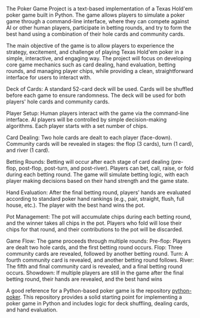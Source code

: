 The Poker Game Project is a text-based implementation of a Texas Hold'em poker game built in Python. The game allows players to simulate a poker game through a command-line interface, where they can compete against AI or other human players, participate in betting rounds, and try to form the best hand using a combination of their hole cards and community cards.

The main objective of the game is to allow players to experience the strategy, excitement, and challenge of playing Texas Hold'em poker in a simple, interactive, and engaging way. The project will focus on developing core game mechanics such as card dealing, hand evaluation, betting rounds, and managing player chips, while providing a clean, straightforward interface for users to interact with.

Deck of Cards:
A standard 52-card deck will be used.
Cards will be shuffled before each game to ensure randomness.
The deck will be used for both players' hole cards and community cards.

Player Setup:
Human players interact with the game via the command-line interface.
AI players will be controlled by simple decision-making algorithms.
Each player starts with a set number of chips.

Card Dealing:
Two hole cards are dealt to each player (face-down).
Community cards will be revealed in stages: the flop (3 cards), turn (1 card), and river (1 card).

Betting Rounds:
Betting will occur after each stage of card dealing (pre-flop, post-flop, post-turn, and post-river).
Players can bet, call, raise, or fold during each betting round.
The game will simulate betting logic, with each player making decisions based on their hand strength and the game state.

Hand Evaluation:
After the final betting round, players’ hands are evaluated according to standard poker hand rankings (e.g., pair, straight, flush, full house, etc.).
The player with the best hand wins the pot.

Pot Management:
The pot will accumulate chips during each betting round, and the winner takes all chips in the pot.
Players who fold will lose their chips for that round, and their contributions to the pot will be discarded.

Game Flow:
The game proceeds through multiple rounds:
Pre-flop: Players are dealt two hole cards, and the first betting round occurs.
Flop: Three community cards are revealed, followed by another betting round.
Turn: A fourth community card is revealed, and another betting round follows.
River: The fifth and final community card is revealed, and a final betting round occurs.
Showdown: If multiple players are still in the game after the final betting round, their hands are revealed, and the best hand wins

A good reference for a Python-based poker game is the repository [python-poker](https://github.com/ishikota/PyPokerEngine). This repository provides a solid starting point for implementing a poker game in Python and includes logic for deck shuffling, dealing cards, and hand evaluation.
